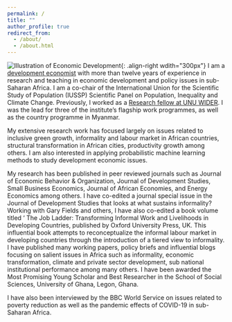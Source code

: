 ```yaml
---
permalink: /
title: ""
author_profile: true
redirect_from: 
  - /about/
  - /about.html
---
```

![Illustration of Economic Development](/images/econ_dev.png){: .align-right wdith="300px"}
I am a [development economist](https://www.wider.unu.edu/expert/michael-danquah?page=1) with more than twelve years of experience in research and teaching in economic development and policy issues in sub-Saharan Africa. I am a co-chair of the International Union for the Scientific Study of Population (IUSSP) Scientific Panel on Population, Inequality and Climate Change. Previously, I worked as a [Research fellow at UNU WIDER](https://www.wider.unu.edu/expert/michael-danquah?page=1). I was the lead for three of the institute’s flagship work programmes, as well as the country programme in Myanmar. 

My extensive research work has focused largely on issues related to inclusive green growth, informality and labour market in African countries, structural transformation in African cities, productivity growth among others. I am also interested in applying probabilistic machine learning methods to study development economic issues.

My research has been published in peer reviewed journals such as Journal of Economic Behavior & Organization, Journal of Development Studies, Small Business Economics, Journal of African Economies, and Energy Economics among others. I have co-edited a journal special issue in the Journal of Development Studies that looks at what sustains informality? Working with Gary Fields and others, I have also co-edited a book volume titled ‘ The Job Ladder: Transforming Informal Work and Livelihoods in Developing Countries, published by Oxford University Press, UK. This influential book attempts to reconceptualize the informal labour market in developing countries through the introduction of a tiered view to informality. I have published many working papers, policy briefs and influential blogs focusing on salient issues in Africa such as informality, economic transformation, climate and private sector development, sub national institutional performance among many others. 
I have been awarded the Most Promising Young Scholar and Best Researcher in the School of Social Sciences, University of Ghana, Legon, Ghana.

I have also been interviewed by the BBC World Service on issues related to poverty reduction as well as the pandemic effects of COVID-19 in sub-Saharan Africa.




